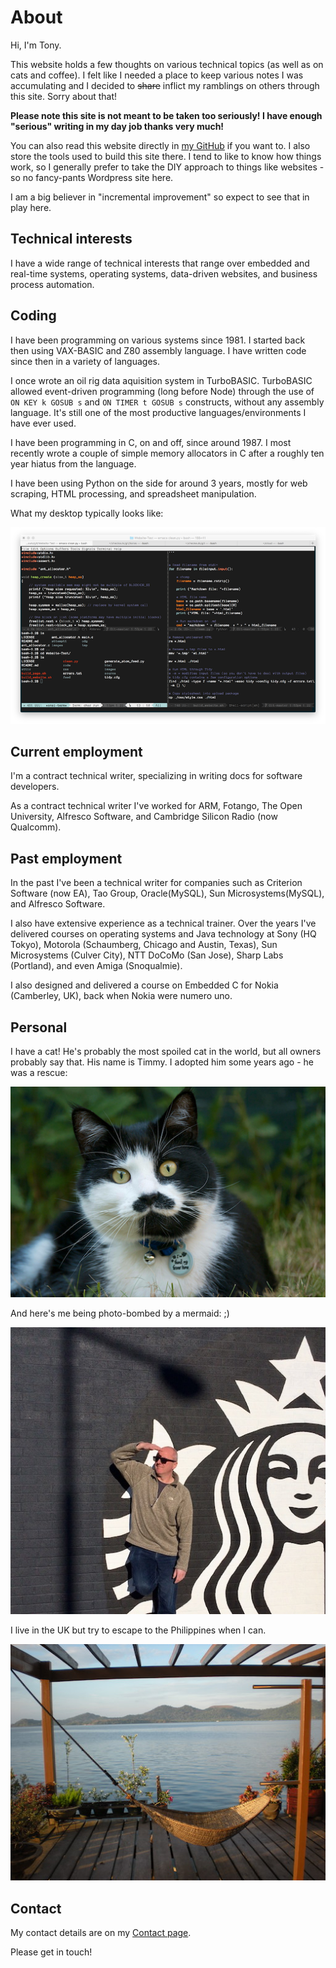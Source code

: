 # About

Hi, I'm Tony. 

This website holds a few thoughts on various technical topics (as well
as on cats and coffee). I felt like I needed a place to keep various
notes I was accumulating and I decided to ~~share~~ inflict my
ramblings on others through this site. Sorry about that!

**Please note this site is not meant to be taken too seriously! I have
enough "serious" writing in my day job thanks very much!**

You can also read this website directly in [my
GitHub](https://github.com/tbedford) if you want to. I also store the
tools used to build this site there. I tend to like to know how things
work, so I generally prefer to take the DIY approach to things like
websites - so no fancy-pants Wordpress site here.

I am a big believer in "incremental improvement" so expect to see that
in play here.

## Technical interests

I have a wide range of technical interests that range over embedded
and real-time systems, operating systems, data-driven websites, and
business process automation.

## Coding

I have been programming on various systems since 1981. I started back
then using VAX-BASIC and Z80 assembly language. I have written code
since then in a variety of languages. 

I once wrote an oil rig data aquisition system in
TurboBASIC. TurboBASIC allowed event-driven programming (long before
Node) through the use of `ON KEY k GOSUB s` and `ON TIMER t GOSUB s`
constructs, without any assembly language. It's still one of the most
productive languages/environments I have ever used.

I have been programming in C, on and off, since around 1987. I most
recently wrote a couple of simple memory allocators in C after a
roughly ten year hiatus from the language.

I have been using Python on the side for around 3 years, mostly for
web scraping, HTML processing, and spreadsheet manipulation.

What my desktop typically looks like:

![Screenie](./images/screenie.png "Screenshot")

## Current employment

I'm a contract technical writer, specializing in writing docs for
software developers.

As a contract technical writer I've worked for ARM, Fotango, The Open
University, Alfresco Software, and Cambridge Silicon Radio (now
Qualcomm).

## Past employment

In the past I've been a technical writer for companies such as
Criterion Software (now EA), Tao Group, Oracle(MySQL), Sun
Microsystems(MySQL), and Alfresco Software.

I also have extensive experience as a technical trainer. Over the
years I've delivered courses on operating systems and Java technology
at Sony (HQ Tokyo), Motorola (Schaumberg, Chicago and Austin, Texas),
Sun Microsystems (Culver City), NTT DoCoMo (San Jose), Sharp Labs
(Portland), and even Amiga (Snoqualmie). 

I also designed and delivered a course on Embedded C for Nokia
(Camberley, UK), back when Nokia were numero uno.

## Personal

I have a cat! He's probably the most spoiled cat in the world, but all
owners probably say that. His name is Timmy. I adopted him some years
ago - he was a rescue:

![Timmy](./images/timmy.png "Timmy")

And here's me being photo-bombed by a mermaid: ;)

![tony](./images/johnny_starbucks_resized.jpg "Tony")

I live in the UK but try to escape to the Philippines when I can.

![hammock](./images/hammock.jpg "Hammock")

## Contact

My contact details are on my [Contact page](./contact.html). 

Please get in touch!

